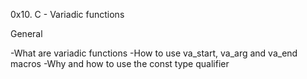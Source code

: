 0x10. C - Variadic functions

General

-What are variadic functions
-How to use va_start, va_arg and va_end macros
-Why and how to use the const type qualifier
